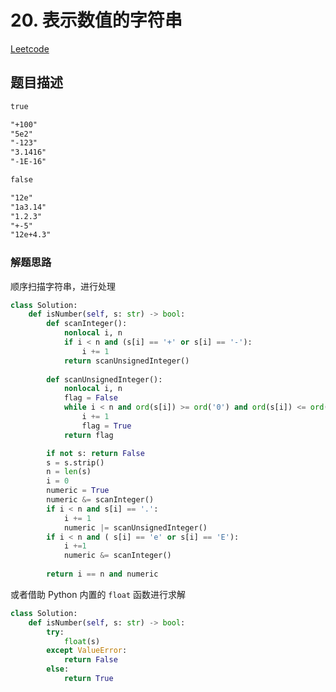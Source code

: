 # 20. 表示数值的字符串

[Leetcode](https://leetcode-cn.com/problems/biao-shi-shu-zhi-de-zi-fu-chuan-lcof/)

## 题目描述

``` html
true

"+100"
"5e2"
"-123"
"3.1416"
"-1E-16"
```

``` html
false

"12e"
"1a3.14"
"1.2.3"
"+-5"
"12e+4.3"
```


### 解题思路

顺序扫描字符串，进行处理

```python
class Solution:
    def isNumber(self, s: str) -> bool:
        def scanInteger():
            nonlocal i, n
            if i < n and (s[i] == '+' or s[i] == '-'):
                i += 1
            return scanUnsignedInteger()
        
        def scanUnsignedInteger():
            nonlocal i, n
            flag = False
            while i < n and ord(s[i]) >= ord('0') and ord(s[i]) <= ord('9'):
                i += 1
                flag = True
            return flag

        if not s: return False
        s = s.strip()
        n = len(s)
        i = 0
        numeric = True
        numeric &= scanInteger()
        if i < n and s[i] == '.':
            i += 1
            numeric |= scanUnsignedInteger()
        if i < n and ( s[i] == 'e' or s[i] == 'E'):
            i +=1
            numeric &= scanInteger()
        
        return i == n and numeric
```

或者借助 Python 内置的 `float` 函数进行求解

```python
class Solution:
    def isNumber(self, s: str) -> bool:
        try:
            float(s)
        except ValueError:
            return False
        else:
            return True
```